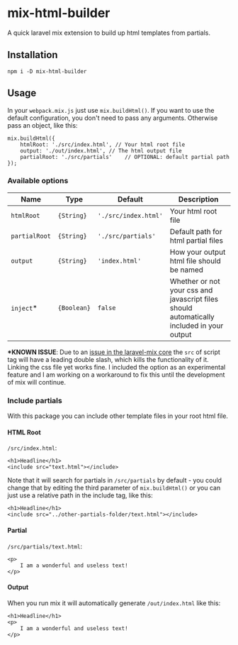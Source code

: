 # mix-html-builder
A quick laravel mix extension to build up html templates from partials.

## Installation

```
npm i -D mix-html-builder
```

## Usage

In your `webpack.mix.js` just use `mix.buildHtml()`. If you want to use the default configuration, you don't need to pass any arguments. Otherwise pass an object, like this:

```
mix.buildHtml({
    htmlRoot: './src/index.html', // Your html root file
    output: './out/index.html', // The html output file
    partialRoot: './src/partials'    // OPTIONAL: default partial path
});
```

### Available options

Name | Type | Default | Description
--|---|---|--
`htmlRoot` | `{String}` | `'./src/index.html'` |  Your html root file
`partialRoot` | `{String}` | `'./src/partials'` |  Default path for html partial files
`output` | `{String}` | `'index.html'` |  How your output html file should be named
`inject`* | `{Boolean}` | `false` |  Whether or not your css and javascript files should automatically included in your output

**\*KNOWN ISSUE**:
Due to an [issue in the laravel-mix core](https://github.com/JeffreyWay/laravel-mix/issues/1717) the `src` of script tag will have a leading double slash, which kills the functionality of it. Linking the css file yet works fine. I included the option as an experimental feature and I am working on a workaround to fix this until the development of mix will continue.

### Include partials

With this package you can include other template files in your root html file.

#### HTML Root
`/src/index.html`:
```
<h1>Headline</h1>
<include src="text.html"></include>
```
Note that it will search for partials in `/src/partials` by default - you could change that by editing the third parameter of `mix.buildHtml()` or you can just use a relative path in the include tag, like this:
```
<h1>Headline</h1>
<include src="../other-partials-folder/text.html"></include>
```

#### Partial
`/src/partials/text.html`:
```
<p>
    I am a wonderful and useless text!
</p>
```

#### Output

When you run mix it will automatically generate `/out/index.html` like this:
```
<h1>Headline</h1>
<p>
    I am a wonderful and useless text!
</p>
```
